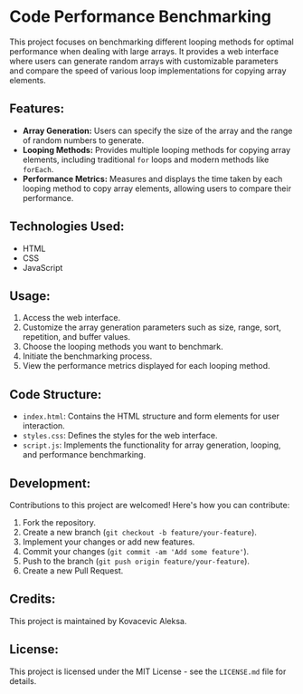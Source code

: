 # Code Performance Benchmarking

This project focuses on benchmarking different looping methods for optimal performance when dealing with large arrays. It provides a web interface where users can generate random arrays with customizable parameters and compare the speed of various loop implementations for copying array elements.

## Features:

- **Array Generation:** Users can specify the size of the array and the range of random numbers to generate.
- **Looping Methods:** Provides multiple looping methods for copying array elements, including traditional `for` loops and modern methods like `forEach`.
- **Performance Metrics:** Measures and displays the time taken by each looping method to copy array elements, allowing users to compare their performance.

## Technologies Used:

- HTML
- CSS
- JavaScript

## Usage:

1. Access the web interface.
2. Customize the array generation parameters such as size, range, sort, repetition, and buffer values.
3. Choose the looping methods you want to benchmark.
4. Initiate the benchmarking process.
5. View the performance metrics displayed for each looping method.

## Code Structure:

- `index.html`: Contains the HTML structure and form elements for user interaction.
- `styles.css`: Defines the styles for the web interface.
- `script.js`: Implements the functionality for array generation, looping, and performance benchmarking.

## Development:

Contributions to this project are welcomed! Here's how you can contribute:

1. Fork the repository.
2. Create a new branch (`git checkout -b feature/your-feature`).
3. Implement your changes or add new features.
4. Commit your changes (`git commit -am 'Add some feature'`).
5. Push to the branch (`git push origin feature/your-feature`).
6. Create a new Pull Request.

## Credits:

This project is maintained by Kovacevic Aleksa.

## License:

This project is licensed under the MIT License - see the `LICENSE.md` file for details.
